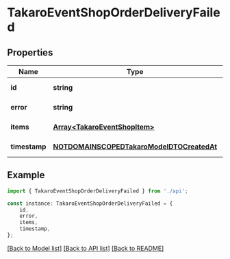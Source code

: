 # TakaroEventShopOrderDeliveryFailed


## Properties

Name | Type | Description | Notes
------------ | ------------- | ------------- | -------------
**id** | **string** |  | [default to undefined]
**error** | **string** |  | [default to undefined]
**items** | [**Array&lt;TakaroEventShopItem&gt;**](TakaroEventShopItem.md) |  | [default to undefined]
**timestamp** | [**NOTDOMAINSCOPEDTakaroModelDTOCreatedAt**](NOTDOMAINSCOPEDTakaroModelDTOCreatedAt.md) |  | [default to undefined]

## Example

```typescript
import { TakaroEventShopOrderDeliveryFailed } from './api';

const instance: TakaroEventShopOrderDeliveryFailed = {
    id,
    error,
    items,
    timestamp,
};
```

[[Back to Model list]](../README.md#documentation-for-models) [[Back to API list]](../README.md#documentation-for-api-endpoints) [[Back to README]](../README.md)
